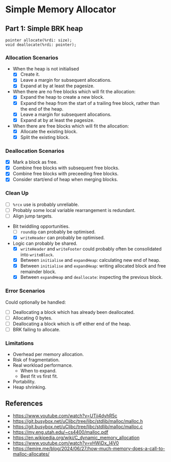 # Simple Memory Allocator

## Part 1: Simple BRK heap

```
pointer allocate(%rdi: size);
void deallocate(%rdi: pointer);
```

### Allocation Scenarios

- When the heap is not initialised
  - [x] Create it.
  - [x] Leave a margin for subsequent allocations.
  - [x] Expand at by at least the pagesize.
- When there are no free blocks which will fit the allocation:
  - [x] Expand the heap to create a new block.
  - [x] Expand the heap from the start of a trailing free block, rather than the end of the heap.
  - [x] Leave a margin for subsequent allocations.
  - [x] Expand at by at least the pagesize.
- When there are free blocks which will fit the allocation:
  - [x] Allocate the existing block.
  - [x] Split the existing block.

### Deallocation Scenarios

- [x] Mark a block as free.
- [x] Combine free blocks with subsequent free blocks.
- [x] Combine free blocks with preceeding free blocks.
- [x] Consider start/end of heap when merging blocks.

### Clean Up

- [ ] `%rcx` use is probably unreliable.
- [ ] Probably some local variable rearrangement is redundant.
- [ ] Align jump targets.
- Bit twiddling opportunities.
  - [ ] `roundUp` can probably be optimised.
  - [x] `writeHeader` can probably be optimised.
- Logic can probably be shared.
  - [x] `writeHeader` and `writeFooter` could probably often be consolidated into `writeBlock`.
  - [x] Between `initialise` and `expandHeap`: calculating new end of heap.
  - [x] Between `initialise` and `expandHeap`: writing allocated block and free remainder block.
  - [x] Between `expandHeap` and `deallocate`: inspecting the previous block.

### Error Scenarios

Could optionally be handled:

- [ ] Deallocating a block which has already been deallocated.
- [ ] Allocating 0 bytes.
- [ ] Deallocating a block which is off either end of the heap.
- [ ] BRK failing to allocate.

### Limitations

- Overhead per memory allocation.
- Risk of fragmentation.
- Real workload performance.
  - When to expand.
  - Best fit vs first fit.
- Portability.
- Heap shrinking.

## References

- https://www.youtube.com/watch?v=UTii4dyhR5c
- https://git.busybox.net/uClibc/tree/libc/stdlib/malloc/malloc.h
- https://git.busybox.net/uClibc/tree/libc/stdlib/malloc/malloc.c
- https://my.eng.utah.edu/~cs4400/malloc.pdf
- https://en.wikipedia.org/wiki/C_dynamic_memory_allocation
- https://www.youtube.com/watch?v=vHWiDx_l4V0
- https://lemire.me/blog/2024/06/27/how-much-memory-does-a-call-to-malloc-allocates/
